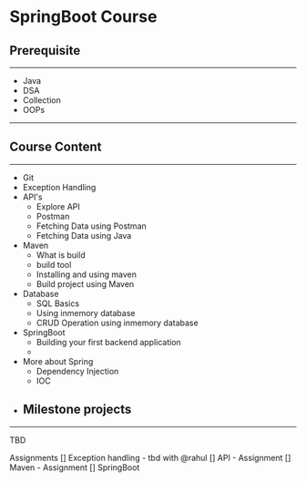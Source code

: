 # SpringBoot Course
## Prerequisite 
--------------------------------
- Java
- DSA
- Collection
- OOPs
--------------------------------

## Course Content
--------------------------------
- Git
- Exception Handling 
- API's
    - Explore API
    - Postman
    - Fetching Data using Postman
    - Fetching Data using Java
- Maven
    - What is build
    - build tool
    - Installing and using maven
    - Build project using Maven
- Database
    - SQL Basics
    - Using inmemory database
    - CRUD Operation using inmemory database
- SpringBoot
    - Building your first backend application
    - 
- More about Spring 
    - Dependency Injection
    - IOC
- Milestone projects
    - 

--------------------------------

TBD

Assignments
[] Exception handling
    - tbd with @rahul
[] API
    - Assignment 
[] Maven
    - Assignment
[] SpringBoot 



